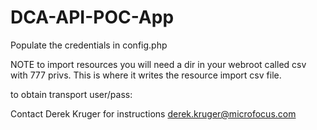 # DCA-API-POC-App


Populate the credentials in config.php

NOTE to import resources you will need a dir in your webroot called csv with 777 privs. This is where it writes the resource import csv file.

to obtain transport user/pass:

Contact Derek Kruger for instructions derek.kruger@microfocus.com

